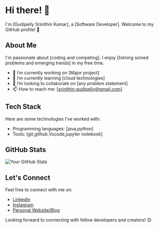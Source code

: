 # Hi there! 👋

I'm [Gudipelly Srinithin Kumar], a [Software Developer]. Welcome to my GitHub profile! 🌟

## About Me

I'm passionate about [coding and competing]. I enjoy [listning solved problems and emerging trends] in my free time.

- 🔭 I’m currently working on [Major project]
- 🌱 I’m currently learning [cloud technologies]
- 👯 I’m looking to collaborate on [any problem statement]
- 📫 How to reach me: [srinithin.gudipelly@gmail.com]

## Tech Stack

Here are some technologies I've worked with:

- Programming languages: [java,python]
- Tools: [git,github,Vscode,jupyter notebook]

## GitHub Stats

![Your GitHub Stats](https://github-readme-stats.vercel.app/api?username=yourusername&show_icons=true&theme=radical)

## Let's Connect

Feel free to connect with me on:

- [LinkedIn]([https://www.linkedin.com/in/yourusername/](https://www.linkedin.com/in/gudipelly-srinithin-/))
- [Instagram]([https://twitter.com/yourusername](https://www.instagram.com/mr.nithin_kumar/?next=%2F))
- [Personal Website/Blog](https://nithinkumar.me/)

Looking forward to connecting with fellow developers and creators! 😊

